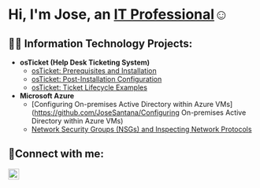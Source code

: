 <h1>Hi, I'm Jose, an <a href="https://linkedin.com/in/Jose">IT Professional</a>☺</h1>

<h2>👨‍💻 Information Technology Projects:</h2>

- <b>osTicket (Help Desk Ticketing System)</b>
  - [osTicket: Prerequisites and Installation](https://github.com/JoseSantanaa/osticket-prereqs)
  - [osTicket: Post-Installation Configuration](https://github.com/JoseSantanaa/post-install-config)
  - [osTicket: Ticket Lifecycle Examples](https://github.com/JoseSantanaa/ticket-lifecycle)
- <b>Microsoft Azure</b>
  - [Configuring On-premises Active Directory within Azure VMs](https://github.com/JoseSantana/Configuring On-premises Active Directory within Azure VMs)
  - [Network Security Groups (NSGs) and Inspecting Network Protocols](https://github.com/JoseSantanaa/azure-network-protocols)

<h2>🤳Connect with me:</h2>

[<img align="left" alt="Josh | LinkedIn" width="22px" src="https://cdn.jsdelivr.net/npm/simple-icons@v3/icons/linkedin.svg" />][linkedin]

[linkedin]: https://linkedin.com/in/Josesantana
